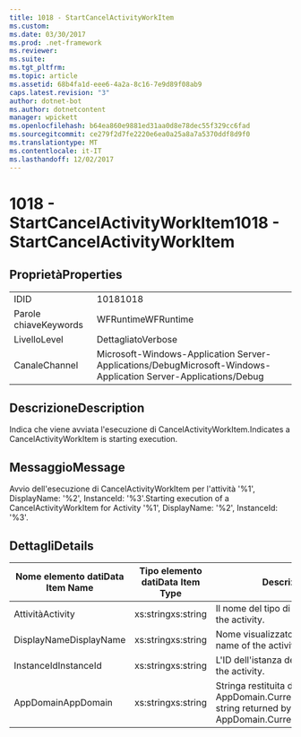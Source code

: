 ```yaml
---
title: 1018 - StartCancelActivityWorkItem
ms.custom: 
ms.date: 03/30/2017
ms.prod: .net-framework
ms.reviewer: 
ms.suite: 
ms.tgt_pltfrm: 
ms.topic: article
ms.assetid: 68b4fa1d-eee6-4a2a-8c16-7e9d89f08ab9
caps.latest.revision: "3"
author: dotnet-bot
ms.author: dotnetcontent
manager: wpickett
ms.openlocfilehash: b64ea860e9881ed31aa0d8e78dec55f329cc6fad
ms.sourcegitcommit: ce279f2d7fe2220e6ea0a25a8a7a5370ddf8d9f0
ms.translationtype: MT
ms.contentlocale: it-IT
ms.lasthandoff: 12/02/2017
---
```

# <a name="1018---startcancelactivityworkitem"></a><span data-ttu-id="3f5f9-102">1018 - StartCancelActivityWorkItem</span><span class="sxs-lookup"><span data-stu-id="3f5f9-102">1018 - StartCancelActivityWorkItem</span></span>
## <a name="properties"></a><span data-ttu-id="3f5f9-103">Proprietà</span><span class="sxs-lookup"><span data-stu-id="3f5f9-103">Properties</span></span>  
  
|||  
|-|-|  
|<span data-ttu-id="3f5f9-104">ID</span><span class="sxs-lookup"><span data-stu-id="3f5f9-104">ID</span></span>|<span data-ttu-id="3f5f9-105">1018</span><span class="sxs-lookup"><span data-stu-id="3f5f9-105">1018</span></span>|  
|<span data-ttu-id="3f5f9-106">Parole chiave</span><span class="sxs-lookup"><span data-stu-id="3f5f9-106">Keywords</span></span>|<span data-ttu-id="3f5f9-107">WFRuntime</span><span class="sxs-lookup"><span data-stu-id="3f5f9-107">WFRuntime</span></span>|  
|<span data-ttu-id="3f5f9-108">Livello</span><span class="sxs-lookup"><span data-stu-id="3f5f9-108">Level</span></span>|<span data-ttu-id="3f5f9-109">Dettagliato</span><span class="sxs-lookup"><span data-stu-id="3f5f9-109">Verbose</span></span>|  
|<span data-ttu-id="3f5f9-110">Canale</span><span class="sxs-lookup"><span data-stu-id="3f5f9-110">Channel</span></span>|<span data-ttu-id="3f5f9-111">Microsoft-Windows-Application Server-Applications/Debug</span><span class="sxs-lookup"><span data-stu-id="3f5f9-111">Microsoft-Windows-Application Server-Applications/Debug</span></span>|  
  
## <a name="description"></a><span data-ttu-id="3f5f9-112">Descrizione</span><span class="sxs-lookup"><span data-stu-id="3f5f9-112">Description</span></span>  
 <span data-ttu-id="3f5f9-113">Indica che viene avviata l'esecuzione di CancelActivityWorkItem.</span><span class="sxs-lookup"><span data-stu-id="3f5f9-113">Indicates a CancelActivityWorkItem is starting execution.</span></span>  
  
## <a name="message"></a><span data-ttu-id="3f5f9-114">Messaggio</span><span class="sxs-lookup"><span data-stu-id="3f5f9-114">Message</span></span>  
 <span data-ttu-id="3f5f9-115">Avvio dell'esecuzione di CancelActivityWorkItem per l'attività '%1', DisplayName: '%2', InstanceId: '%3'.</span><span class="sxs-lookup"><span data-stu-id="3f5f9-115">Starting execution of a CancelActivityWorkItem for Activity '%1', DisplayName: '%2', InstanceId: '%3'.</span></span>  
  
## <a name="details"></a><span data-ttu-id="3f5f9-116">Dettagli</span><span class="sxs-lookup"><span data-stu-id="3f5f9-116">Details</span></span>  
  
|<span data-ttu-id="3f5f9-117">Nome elemento dati</span><span class="sxs-lookup"><span data-stu-id="3f5f9-117">Data Item Name</span></span>|<span data-ttu-id="3f5f9-118">Tipo elemento dati</span><span class="sxs-lookup"><span data-stu-id="3f5f9-118">Data Item Type</span></span>|<span data-ttu-id="3f5f9-119">Descrizione</span><span class="sxs-lookup"><span data-stu-id="3f5f9-119">Description</span></span>|  
|--------------------|--------------------|-----------------|  
|<span data-ttu-id="3f5f9-120">Attività</span><span class="sxs-lookup"><span data-stu-id="3f5f9-120">Activity</span></span>|<span data-ttu-id="3f5f9-121">xs:string</span><span class="sxs-lookup"><span data-stu-id="3f5f9-121">xs:string</span></span>|<span data-ttu-id="3f5f9-122">Il nome del tipo di attività.</span><span class="sxs-lookup"><span data-stu-id="3f5f9-122">The type name of the activity.</span></span>|  
|<span data-ttu-id="3f5f9-123">DisplayName</span><span class="sxs-lookup"><span data-stu-id="3f5f9-123">DisplayName</span></span>|<span data-ttu-id="3f5f9-124">xs:string</span><span class="sxs-lookup"><span data-stu-id="3f5f9-124">xs:string</span></span>|<span data-ttu-id="3f5f9-125">Nome visualizzato dell'attività.</span><span class="sxs-lookup"><span data-stu-id="3f5f9-125">The display name of the activity.</span></span>|  
|<span data-ttu-id="3f5f9-126">InstanceId</span><span class="sxs-lookup"><span data-stu-id="3f5f9-126">InstanceId</span></span>|<span data-ttu-id="3f5f9-127">xs:string</span><span class="sxs-lookup"><span data-stu-id="3f5f9-127">xs:string</span></span>|<span data-ttu-id="3f5f9-128">L'ID dell'istanza dell'attività.</span><span class="sxs-lookup"><span data-stu-id="3f5f9-128">The instance id of the activity.</span></span>|  
|<span data-ttu-id="3f5f9-129">AppDomain</span><span class="sxs-lookup"><span data-stu-id="3f5f9-129">AppDomain</span></span>|<span data-ttu-id="3f5f9-130">xs:string</span><span class="sxs-lookup"><span data-stu-id="3f5f9-130">xs:string</span></span>|<span data-ttu-id="3f5f9-131">Stringa restituita da AppDomain.CurrentDomain.FriendlyName.</span><span class="sxs-lookup"><span data-stu-id="3f5f9-131">The string returned by AppDomain.CurrentDomain.FriendlyName.</span></span>|
